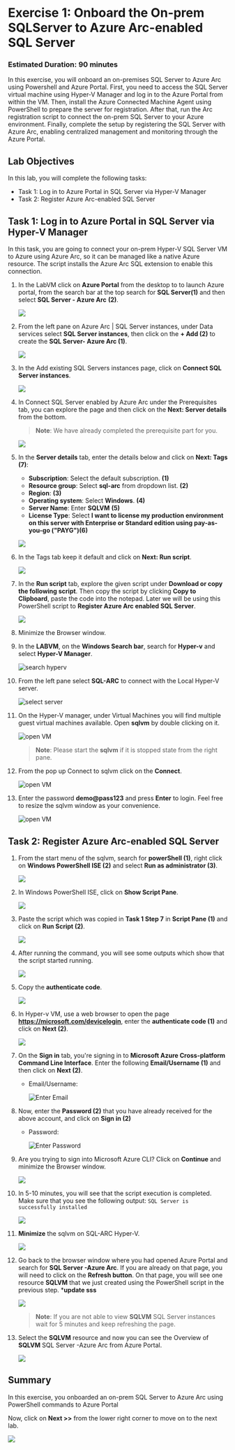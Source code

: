 # Exercise 1: Onboard the On-prem SQLServer to Azure Arc-enabled SQL Server 

### Estimated Duration: 90 minutes
 
In this exercise, you will onboard an on-premises SQL Server to Azure Arc using Powershell and Azure Portal. First, you need to access the SQL Server virtual machine using Hyper-V Manager and log in to the Azure Portal from within the VM. Then, install the Azure Connected Machine Agent using PowerShell to prepare the server for registration. After that, run the Arc registration script to connect the on-prem SQL Server to your Azure environment. Finally, complete the setup by registering the SQL Server with Azure Arc, enabling centralized management and monitoring through the Azure Portal.

## Lab Objectives

In this lab, you will complete the following tasks:

- Task 1: Log in to Azure Portal in SQL Server via Hyper-V Manager
- Task 2: Register Azure Arc-enabled SQL Server
 
## Task 1: Log in to Azure Portal in SQL Server via Hyper-V Manager 
 
In this task, you are going to connect your on-prem Hyper-V SQL Server VM to Azure using Azure Arc, so it can be managed like a native Azure resource. The script installs the Azure Arc SQL extension to enable this connection.

1. In the LabVM click on **Azure Portal** from the desktop to to launch Azure portal, from the search bar at the top search for **SQL Server(1)** and then select **SQL Server - Azure Arc** **(2)**.
  
   ![](media/EX1-Task1-Step2.png) 
    
1. From the left pane on Azure Arc | SQL Server instances, under Data services select **SQL Server instances**, then click on the **+ Add (2)** to create the **SQL Server- Azure Arc (1)**.  
  
   ![](media/addinstancesqlsm.png) 
    
1. In the Add existing SQL Servers instances page, click on **Connect SQL Server instances**. 
 
   ![](media/cnctsqlinstancessd.png) 
    
1. In Connect SQL Server enabled by Azure Arc under the Prerequisites tab, you can explore the page and then click on the **Next: Server details** from the bottom. 
     
   > **Note**: We have already completed the prerequisite part for you.  
     
   ![](media/cncsqlarcserveradd.png) 
    
1. In the **Server details** tab, enter the details below and click on **Next: Tags (7)**:
   
     - **Subscription**: Select the default subscription. **(1)**
     - **Resource group**: Select **sql-arc** from dropdown list. **(2)**
     - **Region**: **<inject key="Region" enableCopy="false"/>(3)**
     - **Operating system**: Select **Windows**. **(4)**
     - **Server Name**: Enter **SQLVM** **(5)**
     - **License Type**: Select **I want to license my production environment on this server with Enterprise or Standard edition using pay-as-you-go ("PAYG")(6)**
      
      ![](media/az-ex1-1.png)
         
1. In the Tags tab keep it default and click on **Next: Run script**.

    ![](media/az-ex1-2.png) 
  
1. In the **Run script** tab, explore the given script under **Download or copy the following script**. Then copy the script by clicking **Copy to Clipboard**, paste the code into the notepad. Later we will be using this PowerShell script to **Register Azure Arc enabled SQL Server**.  
       
      ![](media/dwnloadscriptss.png) 

1. Minimize the Browser window.  

1. In the **LABVM**, on the **Windows Search bar**, search for **Hyper-v** and select **Hyper-V Manager**. 
 
      ![](media/EX1-T1-S1.png "search hyperv") 
 
1. From the left pane select **SQL-ARC** to connect with the Local Hyper-V server. 
 
      ![](media/hyperv-sql-arc.png "select server") 
 
1. On the Hyper-V manager, under Virtual Machines you will find multiple guest virtual machines available. Open **sqlvm** by double clicking on it.
 
      ![](media/sql-vm01.png "open VM")  

   >**Note**: Please start the **sqlvm** if it is stopped state from the right pane.
 
1. From the pop up Connect to sqlvm click on the **Connect**. 
 
      ![](media/EX1-T1-S5.png "open VM") 
 
1. Enter the password **demo@pass123** and press **Enter** to login. Feel free to resize the sqlvm window as your convenience. 
 
      ![](media/EX1-T1-S6.png "open VM") 
             
## Task 2: Register Azure Arc-enabled SQL Server
  
1. From the start menu of the sqlvm, search for **powerShell (1)**, right click on **Windows PowerShell ISE (2)** and select **Run as administrator (3)**. 
  
   ![](media/az-ex1-3.png) 
   
1. In Windows PowerShell ISE, click on **Show Script Pane**. 
  
    ![](media/Ex1-Task2-Step3.png)        
 
1. Paste the script which was copied in **Task 1 Step 7** in **Script Pane (1)** and click on **Run Script (2)**. 
 
    ![](media/Ex1-Task2-Step4.png)  
      
1. After running the command, you will see some outputs which show that the script started running. 
   
    ![](media/Ex1-Task2-Step5.png) 
 
1. Copy the **authenticate code**. 
 
    ![](media/Ex1-Task2-Step6.png) 
 
1. In Hyper-v VM, use a web browser to open the page **https://microsoft.com/devicelogin**, enter the **authenticate code (1)** and click on **Next (2)**.  
 
    ![](media/az-ex1-4.png) 
  
1. On the **Sign in** tab, you're signing in to **Microsoft Azure Cross-platform Command Line Interface**. Enter the following **Email/Username (1)** and then click on **Next (2)**.  
   * Email/Username: <inject key="AzureAdUserEmail"></inject> 
   
       ![](media/az-ex1-5.png "Enter Email")
    
1. Now, enter the **Password (2)** that you have already received for the above account, and click on **Sign in (2)** 
      
   * Password: <inject key="AzureAdUserPassword"></inject> 

      ![](media/sqlarcpassword.png "Enter Password")
      
1. Are you trying to sign into Microsoft Azure CLI? Click on **Continue** and minimize the Browser window. 
 
    ![](media/Ex1-Task2-Step9.png) 
 
1. In 5-10 minutes, you will see that the script execution is completed. Make sure that you see the following output: ```SQL Server is successfully installed``` 
 
    ![](media/Ex1-Task2-Step10.png) 

1. **Minimize** the sqlvm on SQL-ARC Hyper-V.   

    ![](media/sqlvm-min.png) 

1. Go back to the browser window where you had opened Azure Portal and search for **SQL Server -Azure Arc**. If you are already on that page, you will need to click on the **Refresh button**. On that page, you will see one resource **SQLVM** that we just created using the PowerShell script in the previous step. ***update sss**
 
    ![](media/az-ex1-6.png) 

    > **Note**: If you are not able to view **SQLVM** SQL Server instances wait for 5 minutes and keep refreshing the page.
   
1. Select the **SQLVM** resource and now you can see the Overview of **SQLVM** SQL Server -Azure Arc from Azure Portal. 
 
    ![](media/sqlvmdashaboardss.png)    

    <validation step="f00aaa9f-7a98-4314-9310-a1fcd61130aa" />


## Summary

In this exercise, you onboarded an on-prem SQL Server to Azure Arc using PowerShell commands to Azure Portal

Now, click on **Next >>** from the lower right corner to move on to the next lab.

![](../images/nextpage.png)
